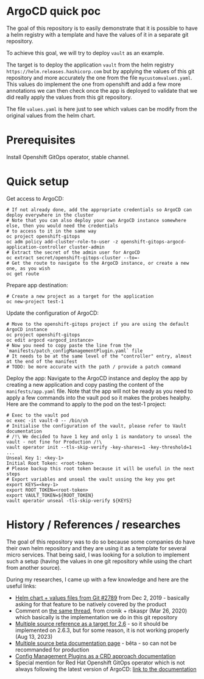 # ArgoCD quick poc

The goal of this repository is to easily demonstrate that it is possible to have a helm registry with a template and have the values of it in a separate git repository.

To achieve this goal, we will try to deploy `vault` as an example.

The target is to deploy the application `vault` from the helm registry `https://helm.releases.hashicorp.com` but by applying the values of this git repository and more accurately the one from the file `mycustomvalues.yaml`. This values do implement the one from openshift and add a few more annotations we can then check once the app is deployed to validate that we did really apply the values from this git repository.

The file `values.yaml` is here just to see which values can be modify from the original values from the helm chart.

# Prerequisites

Install Openshift GitOps operator, stable channel.

# Quick setup

Get access to ArgoCD:
```
# If not already done, add the appropriate credentials so ArgoCD can deploy everywhere in the cluster
# Note that you can also deploy your own ArgoCD instance somewhere else, then you would need the credentials
# to access to it in the same way
oc project openshift-gitops
oc adm policy add-cluster-role-to-user -z openshift-gitops-argocd-application-controller cluster-admin
# Extract the secret of the admin user for ArgoCD
oc extract secret/openshift-gitops-cluster --to=-
# Get the route to navigate to the ArgoCD instance, or create a new one, as you wish
oc get route
```

Prepare app destination:
```
# Create a new project as a target for the application
oc new-project test-1
```

Update the configuration of ArgoCD:
```
# Move to the openshift-gitops project if you are using the default ArgoCD instance
oc project openshift-gitops
oc edit argocd <argocd_instance>
# Now you need to copy paste the line from the `manifests/patch_configManagementPlugin.yaml` file
# It needs to be at the same level of the "controller" entry, almost at the end of the manifest
# TODO: be more accurate with the path / provide a patch command
```

Deploy the app:
Navigate to the ArgoCD instance and deploy the app by creating a new application and copy pasting the content of the `manifests/app.yaml` file.
Note that the app will not be ready as you need to apply a few commands into the vault pod so it makes the probes healphy.
Here are the command to apply to the pod on the test-1 project:
```
# Exec to the vault pod
oc exec -it vault-0 -- /bin/sh
# Initialise the configuration of the vault, please refer to Vault documentation
# /!\ We decided to have 1 key and only 1 is mandatory to unseal the vault - not fine for Production /!\
vault operator init --tls-skip-verify -key-shares=1 -key-threshold=1
...
Unseal Key 1: <key-1>
Initial Root Token: <root-token>
# Please backup this root token because it will be useful in the next steps
# Export variables and unseal the vault ussing the key you get
export KEYS=<key-1>
export ROOT_TOKEN=<root-token>
export VAULT_TOKEN=${ROOT_TOKEN}
vault operator unseal -tls-skip-verify ${KEYS}
```

# History / References / researches
The goal of this repository was to do so because some companies do have their own helm repository and they are using it as a template for several micro services.
That being said, I was looking for a solution to implement such a setup (having the values in one git repository while using the chart from another source).

During my researches, I came up with a few knowledge and here are the useful links:
- [Helm chart + values files from Git #2789](https://github.com/argoproj/argo-cd/issues/2789) from Dec 2, 2019 - basically asking for that feature to be natively covered by the product
- Comment on [the same thread](https://github.com/argoproj/argo-cd/issues/2789#issuecomment-574821873), from cronik + rbkaspr (Mar 26, 2020) which basically is the implementation we do in this git repository 
- [Multiple source reference as a target for 2.6](https://github.com/argoproj/argo-cd/issues/15032) - so it should be implemented on 2.6.3, but for some reason, it is not working properly (Aug 13, 2023)
- [Multiple source beta documentation page](https://argo-cd.readthedocs.io/en/stable/user-guide/multiple_sources/) - bêta - so can not be recommanded for production
- [Config Management Plugins as a CRD approach documentation](https://argo-cd.readthedocs.io/en/stable/operator-manual/config-management-plugins/)
- Special mention for Red Hat Openshift GitOps operator which is not always following the latest version of ArgoCD: [link to the documentation](https://docs.openshift.com/gitops/1.10/release_notes/gitops-release-notes.html)